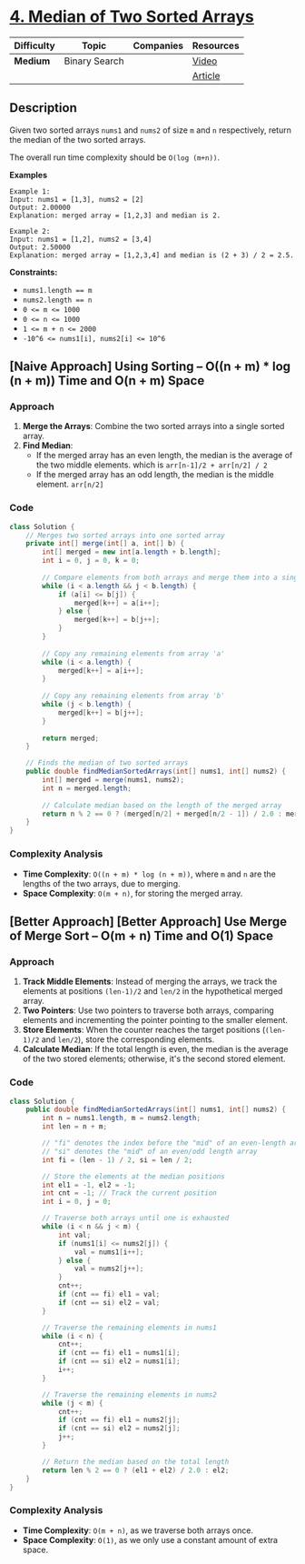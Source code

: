 # [4. Median of Two Sorted Arrays](https://leetcode.com/problems/median-of-two-sorted-arrays/description/)

| Difficulty | Topic         | Companies | Resources   |
| ---------- | ------------- | --------- | ----------- |
| **Medium** | Binary Search |           | [Video](https://youtu.be/C2rRzz-JDk8?si=4fJJpoEKkquJqnDb)   |
|            |               |           | [Article](https://www.geeksforgeeks.org/median-of-two-sorted-arrays-of-different-sizes/) |

## Description
Given two sorted arrays `nums1` and `nums2` of size `m` and `n` respectively, return the median of the two sorted arrays.

The overall run time complexity should be `O(log (m+n))`.

**Examples**

```
Example 1:
Input: nums1 = [1,3], nums2 = [2]
Output: 2.00000
Explanation: merged array = [1,2,3] and median is 2.

Example 2:
Input: nums1 = [1,2], nums2 = [3,4]
Output: 2.50000
Explanation: merged array = [1,2,3,4] and median is (2 + 3) / 2 = 2.5.
```

**Constraints:**
- `nums1.length == m`
- `nums2.length == n`
- `0 <= m <= 1000`
- `0 <= n <= 1000`
- `1 <= m + n <= 2000`
- `-10^6 <= nums1[i], nums2[i] <= 10^6`


## [Naive Approach] Using Sorting – O((n + m) * log (n + m)) Time and O(n + m) Space

### Approach
1. **Merge the Arrays**: Combine the two sorted arrays into a single sorted array.
2. **Find Median**:
   - If the merged array has an even length, the median is the average of the two middle elements. which is `arr[n-1]/2 + arr[n/2] / 2`
   - If the merged array has an odd length, the median is the middle element. `arr[n/2]`

### Code
```java
class Solution {
    // Merges two sorted arrays into one sorted array
    private int[] merge(int[] a, int[] b) {
        int[] merged = new int[a.length + b.length];
        int i = 0, j = 0, k = 0;
        
        // Compare elements from both arrays and merge them into a single sorted array
        while (i < a.length && j < b.length) {
            if (a[i] <= b[j]) {
                merged[k++] = a[i++];
            } else {
                merged[k++] = b[j++];
            }
        }
        
        // Copy any remaining elements from array 'a'
        while (i < a.length) {
            merged[k++] = a[i++];
        }
        
        // Copy any remaining elements from array 'b'
        while (j < b.length) {
            merged[k++] = b[j++];
        }
        
        return merged;
    }

    // Finds the median of two sorted arrays
    public double findMedianSortedArrays(int[] nums1, int[] nums2) {
        int[] merged = merge(nums1, nums2);
        int n = merged.length;
        
        // Calculate median based on the length of the merged array
        return n % 2 == 0 ? (merged[n/2] + merged[n/2 - 1]) / 2.0 : merged[n/2];
    }
}
```

### Complexity Analysis

- **Time Complexity**: `O((n + m) * log (n + m))`, where `m` and `n` are the lengths of the two arrays, due to merging.
- **Space Complexity**: `O(m + n)`, for storing the merged array. 


## [Better Approach] [Better Approach] Use Merge of Merge Sort – O(m + n) Time and O(1) Space

### Approach
1. **Track Middle Elements**: Instead of merging the arrays, we track the elements at positions `(len-1)/2` and `len/2` in the hypothetical merged array.
2. **Two Pointers**: Use two pointers to traverse both arrays, comparing elements and incrementing the pointer pointing to the smaller element.
3. **Store Elements**: When the counter reaches the target positions (`(len-1)/2` and `len/2`), store the corresponding elements.
4. **Calculate Median**: If the total length is even, the median is the average of the two stored elements; otherwise, it's the second stored element.

### Code
```java
class Solution {
    public double findMedianSortedArrays(int[] nums1, int[] nums2) {
        int n = nums1.length, m = nums2.length;
        int len = n + m;

        // "fi" denotes the index before the "mid" of an even-length array
        // "si" denotes the "mid" of an even/odd length array
        int fi = (len - 1) / 2, si = len / 2;

        // Store the elements at the median positions
        int el1 = -1, el2 = -1;
        int cnt = -1; // Track the current position
        int i = 0, j = 0;

        // Traverse both arrays until one is exhausted
        while (i < n && j < m) {
            int val;
            if (nums1[i] <= nums2[j]) {
                val = nums1[i++];
            } else {
                val = nums2[j++];
            }
            cnt++;
            if (cnt == fi) el1 = val;
            if (cnt == si) el2 = val;
        }

        // Traverse the remaining elements in nums1
        while (i < n) {
            cnt++;
            if (cnt == fi) el1 = nums1[i];
            if (cnt == si) el2 = nums1[i];
            i++;
        }

        // Traverse the remaining elements in nums2
        while (j < m) {
            cnt++;
            if (cnt == fi) el1 = nums2[j];
            if (cnt == si) el2 = nums2[j];
            j++;
        }

        // Return the median based on the total length
        return len % 2 == 0 ? (el1 + el2) / 2.0 : el2;
    }
}
```

### Complexity Analysis

- **Time Complexity**: `O(m + n)`, as we traverse both arrays once.
- **Space Complexity**: `O(1)`, as we only use a constant amount of extra space.
